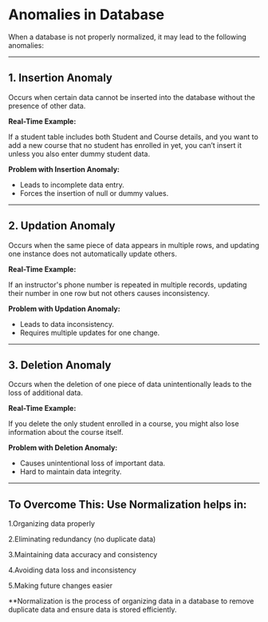 # Anomalies in Database

When a database is not properly normalized, it may lead to the following anomalies:

---

## 1. Insertion Anomaly

Occurs when certain data cannot be inserted into the database without the presence of other data.

**Real-Time Example:**

If a student table includes both Student and Course details, and you want to add a new course that no student has enrolled in yet, you can’t insert it unless you also enter dummy student data.

**Problem with Insertion Anomaly:**

- Leads to incomplete data entry.
- Forces the insertion of null or dummy values.

---

## 2. Updation Anomaly

Occurs when the same piece of data appears in multiple rows, and updating one instance does not automatically update others.

**Real-Time Example:**

If an instructor's phone number is repeated in multiple records, updating their number in one row but not others causes inconsistency.

**Problem with Updation Anomaly:**

- Leads to data inconsistency.
- Requires multiple updates for one change.

---

## 3. Deletion Anomaly

Occurs when the deletion of one piece of data unintentionally leads to the loss of additional data.

**Real-Time Example:**

If you delete the only student enrolled in a course, you might also lose information about the course itself.

**Problem with Deletion Anomaly:**

- Causes unintentional loss of important data.
- Hard to maintain data integrity.

---



## To Overcome This: Use Normalization helps in:

1.Organizing data properly

2.Eliminating redundancy (no duplicate data)

3.Maintaining data accuracy and consistency

4.Avoiding data loss and inconsistency

5.Making future changes easier


**Normalization is the process of organizing data in a database to remove duplicate data and ensure data is stored efficiently.
